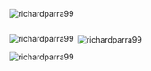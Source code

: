 <p align="left"> <img src="https://komarev.com/ghpvc/?username=richardparra99&label=Profile%20views&color=0e75b6&style=flat" alt="richardparra99" /> </p>
<p align="left"> <a href="https://twitter.com/" target="blank"><img src="https://img.shields.io/twitter/follow/?logo=twitter&style=for-the-badge" alt="" /></a> </p>
<p><img align="left" src="https://github-readme-stats.vercel.app/api/top-langs?username=richardparra99&show_icons=true&locale=en&layout=compact" alt="richardparra99" /></p>
<p>&nbsp;<img align="center" src="https://github-readme-stats.vercel.app/api?username=richardparra99&show_icons=true&locale=en" alt="richardparra99" /></p>
<p><img align="center" src="https://github-readme-streak-stats.herokuapp.com/?user=richardparra99&" alt="richardparra99" /></p> 
